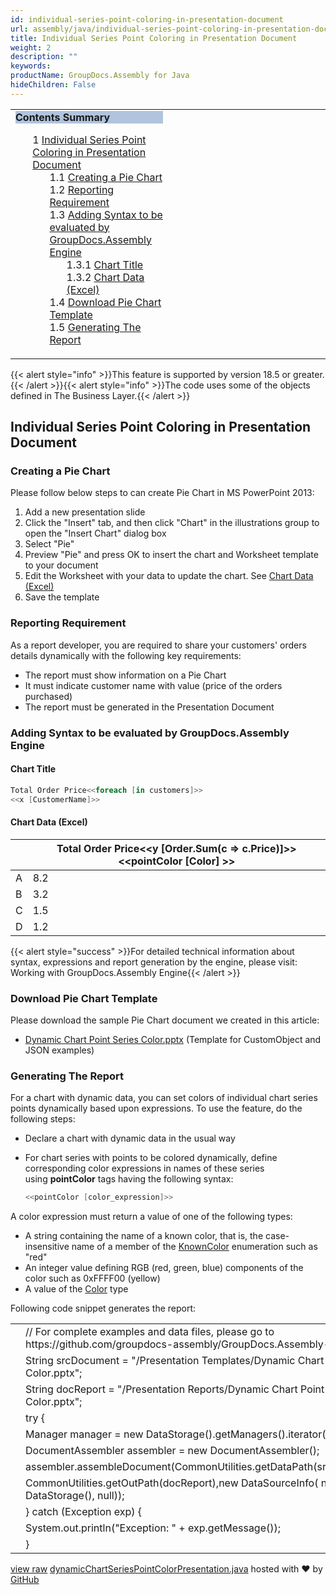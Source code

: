 ```yaml
---
id: individual-series-point-coloring-in-presentation-document
url: assembly/java/individual-series-point-coloring-in-presentation-document
title: Individual Series Point Coloring in Presentation Document
weight: 2
description: ""
keywords: 
productName: GroupDocs.Assembly for Java
hideChildren: False
---
```

<table class="sectionMacro" border="0" cellpadding="5" cellspacing="0" width="100%"><tbody><tr><td valign="top" width="50%"><div class="panel" style="border-top-width: 1px; border-right-width: 1px; border-bottom-width: 1px; border-left-width: 1px;"><div class="panelHeader" style="border-bottom-width: 1px; background-color: rgb(176, 196, 222);"><b>Contents Summary</b></div><div class="panelContent"><style type="text/css">div.rbtoc1590607146546 { padding-top: 0px; padding-right: 0px; padding-bottom: 0px; padding-left: 0px; }div.rbtoc1590607146546 ul { list-style-type: none; list-style-image: none; margin-left: 0px; }div.rbtoc1590607146546 li { margin-left: 0px; padding-left: 0px; }</style><div class="toc rbtoc1590607146546"><ul class="toc-indentation"><li><span class="TOCOutline">1</span> <a href="#IndividualSeriesPointColoringinPresentationDocument-IndividualSeriesPointColoringinPresentationDocument">Individual Series Point Coloring in Presentation Document</a><ul class="toc-indentation"><li><span class="TOCOutline">1.1</span> <a href="#IndividualSeriesPointColoringinPresentationDocument-CreatingaPieChart">Creating a Pie Chart</a></li><li><span class="TOCOutline">1.2</span> <a href="#IndividualSeriesPointColoringinPresentationDocument-ReportingRequirement">Reporting Requirement</a></li><li><span class="TOCOutline">1.3</span> <a href="#IndividualSeriesPointColoringinPresentationDocument-AddingSyntaxtobeevaluatedbyGroupDocs.AssemblyEngine">Adding Syntax to be evaluated by GroupDocs.Assembly Engine</a><ul class="toc-indentation"><li><span class="TOCOutline">1.3.1</span> <a href="#IndividualSeriesPointColoringinPresentationDocument-ChartTitle">Chart Title</a></li><li><span class="TOCOutline">1.3.2</span> <a href="#IndividualSeriesPointColoringinPresentationDocument-ChartData(Excel)">Chart Data (Excel)</a></li></ul></li><li><span class="TOCOutline">1.4</span> <a href="#IndividualSeriesPointColoringinPresentationDocument-DownloadPieChartTemplate">Download Pie Chart Template</a></li><li><span class="TOCOutline">1.5</span> <a href="#IndividualSeriesPointColoringinPresentationDocument-GeneratingTheReport">Generating The Report</a></li></ul></li></ul></div></div></div></td><td valign="top" width="15%">&nbsp;</td><td valign="top" width="35%">&nbsp;</td></tr></tbody></table>

{{< alert style="info" >}}This feature is supported by version 18.5 or greater.{{< /alert >}}{{< alert style="info" >}}The code uses some of the objects defined in The Business Layer.{{< /alert >}}

## Individual Series Point Coloring in Presentation Document

### Creating a Pie Chart

Please follow below steps to can create Pie Chart in MS PowerPoint 2013:

1.  Add a new presentation slide
2.  Click the "Insert" tab, and then click "Chart" in the illustrations group to open the "Insert Chart" dialog box
3.  Select "Pie"
4.  Preview "Pie" and press OK to insert the chart and Worksheet template to your document
5.  Edit the Worksheet with your data to update the chart. See [Chart Data (Excel)](https://docs.dynabic.com/display/assemblynet/Pie+Chart+in+Presentation+Document#PieChartinPresentationDocument-ChartData(Excel))
6.  Save the template

### Reporting Requirement

As a report developer, you are required to share your customers' orders details dynamically with the following key requirements:

*   The report must show information on a Pie Chart
*   It must indicate customer name with value (price of the orders purchased)
*   The report must be generated in the Presentation Document

### Adding Syntax to be evaluated by GroupDocs.Assembly Engine

#### Chart Title

```csharp
Total Order Price<<foreach [in customers]>>
<<x [CustomerName]>>

```

#### Chart Data (Excel)

|   | Total Order Price<<y [Order.Sum(c => c.Price)]>><<pointColor [Color] >> |
| --- | --- |
| A | 8.2 |
| B | 3.2 |
| C | 1.5 |
| D | 1.2 |

{{< alert style="success" >}}For detailed technical information about syntax, expressions and report generation by the engine, please visit: Working with GroupDocs.Assembly Engine{{< /alert >}}

### Download Pie Chart Template

Please download the sample Pie Chart document we created in this article:

*   [Dynamic Chart Point Series Color.pptx](https://github.com/groupdocs-assembly/GroupDocs.Assembly-for-Java/blob/master/Examples/GroupDocs.Assembly.Examples.Java/Data/Storage/Presentation%20Templates/Dynamic%20Chart%20Point%20Series%20Color.pptx) (Template for CustomObject and JSON examples) 

### Generating The Report

For a chart with dynamic data, you can set colors of individual chart series points dynamically based upon expressions. To use the feature, do the following steps:

*   Declare a chart with dynamic data in the usual way
*   For chart series with points to be colored dynamically, define corresponding color expressions in names of these series using **pointColor** tags having the following syntax:
    
    ```csharp
    <<pointColor [color_expression]>>
    ```
    

A color expression must return a value of one of the following types:

*   A string containing the name of a known color, that is, the case-insensitive name of a member of the [KnownColor](https://msdn.microsoft.com/en-us/library/system.drawing.knowncolor(v=vs.110).aspx) enumeration such as "red"
*   An integer value defining RGB (red, green, blue) components of the color such as 0xFFFF00 (yellow)
*   A value of the [Color](http://msdn.microsoft.com/en-us/library/system.drawing.color(v=vs.110).aspx) type

Following code snippet generates the report:

<table class="highlight tab-size js-file-line-container" data-tab-size="8" data-paste-markdown-skip=""><tbody><tr><td id="file-dynamicchartseriespointcolorpresentation-java-L1" class="blob-num js-line-number" data-line-number="1"></td><td id="file-dynamicchartseriespointcolorpresentation-java-LC1" class="blob-code blob-code-inner js-file-line"><span class="pl-c"><span class="pl-c">//</span> For complete examples and data files, please go to https://github.com/groupdocs-assembly/GroupDocs.Assembly-for-Java</span></td></tr><tr><td id="file-dynamicchartseriespointcolorpresentation-java-L2" class="blob-num js-line-number" data-line-number="2"></td><td id="file-dynamicchartseriespointcolorpresentation-java-LC2" class="blob-code blob-code-inner js-file-line"><span class="pl-smi">String</span> srcDocument <span class="pl-k">=</span> <span class="pl-s"><span class="pl-pds">"</span>/Presentation Templates/Dynamic Chart Point Series Color.pptx<span class="pl-pds">"</span></span>;</td></tr><tr><td id="file-dynamicchartseriespointcolorpresentation-java-L3" class="blob-num js-line-number" data-line-number="3"></td><td id="file-dynamicchartseriespointcolorpresentation-java-LC3" class="blob-code blob-code-inner js-file-line"><span class="pl-smi">String</span> docReport <span class="pl-k">=</span> <span class="pl-s"><span class="pl-pds">"</span>/Presentation Reports/Dynamic Chart Point Series Color.pptx<span class="pl-pds">"</span></span>;</td></tr><tr><td id="file-dynamicchartseriespointcolorpresentation-java-L4" class="blob-num js-line-number" data-line-number="4"></td><td id="file-dynamicchartseriespointcolorpresentation-java-LC4" class="blob-code blob-code-inner js-file-line"><span class="pl-k">try</span> {</td></tr><tr><td id="file-dynamicchartseriespointcolorpresentation-java-L5" class="blob-num js-line-number" data-line-number="5"></td><td id="file-dynamicchartseriespointcolorpresentation-java-LC5" class="blob-code blob-code-inner js-file-line"><span class="pl-smi">Manager</span> manager <span class="pl-k">=</span> <span class="pl-k">new</span> <span class="pl-smi">DataStorage</span>()<span class="pl-k">.</span>getManagers()<span class="pl-k">.</span>iterator()<span class="pl-k">.</span>next();</td></tr><tr><td id="file-dynamicchartseriespointcolorpresentation-java-L6" class="blob-num js-line-number" data-line-number="6"></td><td id="file-dynamicchartseriespointcolorpresentation-java-LC6" class="blob-code blob-code-inner js-file-line"><span class="pl-smi">DocumentAssembler</span> assembler <span class="pl-k">=</span> <span class="pl-k">new</span> <span class="pl-smi">DocumentAssembler</span>();</td></tr><tr><td id="file-dynamicchartseriespointcolorpresentation-java-L7" class="blob-num js-line-number" data-line-number="7"></td><td id="file-dynamicchartseriespointcolorpresentation-java-LC7" class="blob-code blob-code-inner js-file-line">assembler<span class="pl-k">.</span>assembleDocument(<span class="pl-smi">CommonUtilities</span><span class="pl-k">.</span>getDataPath(srcDocument),</td></tr><tr><td id="file-dynamicchartseriespointcolorpresentation-java-L8" class="blob-num js-line-number" data-line-number="8"></td><td id="file-dynamicchartseriespointcolorpresentation-java-LC8" class="blob-code blob-code-inner js-file-line"><span class="pl-smi">CommonUtilities</span><span class="pl-k">.</span>getOutPath(docReport),<span class="pl-k">new</span> <span class="pl-smi">DataSourceInfo</span>( <span class="pl-k">new</span> <span class="pl-smi">DataStorage</span>(), <span class="pl-c1">null</span>));</td></tr><tr><td id="file-dynamicchartseriespointcolorpresentation-java-L9" class="blob-num js-line-number" data-line-number="9"></td><td id="file-dynamicchartseriespointcolorpresentation-java-LC9" class="blob-code blob-code-inner js-file-line">} <span class="pl-k">catch</span> (<span class="pl-smi">Exception</span> exp) {</td></tr><tr><td id="file-dynamicchartseriespointcolorpresentation-java-L10" class="blob-num js-line-number" data-line-number="10"></td><td id="file-dynamicchartseriespointcolorpresentation-java-LC10" class="blob-code blob-code-inner js-file-line"><span class="pl-smi">System</span><span class="pl-k">.</span>out<span class="pl-k">.</span>println(<span class="pl-s"><span class="pl-pds">"</span>Exception: <span class="pl-pds">"</span></span> <span class="pl-k">+</span> exp<span class="pl-k">.</span>getMessage());</td></tr><tr><td id="file-dynamicchartseriespointcolorpresentation-java-L11" class="blob-num js-line-number" data-line-number="11"></td><td id="file-dynamicchartseriespointcolorpresentation-java-LC11" class="blob-code blob-code-inner js-file-line">}</td></tr></tbody></table>

[view raw](https://gist.github.com/GroupDocsGists/30eca90c820e3063f4336dcdeb356c47/raw/920b6e8cab7f20229a1c477e9aa68017bdcb1dfd/dynamicChartSeriesPointColorPresentation.java) [dynamicChartSeriesPointColorPresentation.java](https://gist.github.com/GroupDocsGists/30eca90c820e3063f4336dcdeb356c47#file-dynamicchartseriespointcolorpresentation-java) hosted with ❤ by [GitHub](https://github.com)
